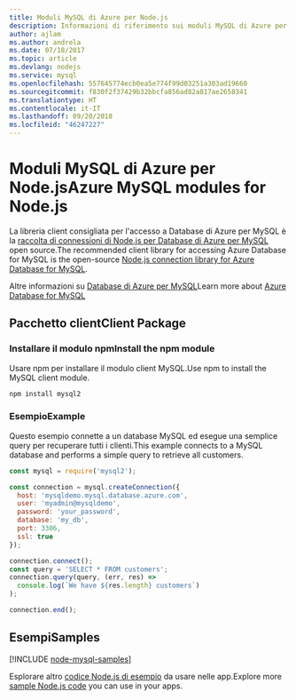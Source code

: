 ```yaml
---
title: Moduli MySQL di Azure per Node.js
description: Informazioni di riferimento sui moduli MySQL di Azure per Node.js
author: ajlam
ms.author: andrela
ms.date: 07/18/2017
ms.topic: article
ms.devlang: nodejs
ms.service: mysql
ms.openlocfilehash: 557645774ecb0ea5e774f99d03251a303ad19660
ms.sourcegitcommit: f830f2f37429b32bbcfa856ad82a817ae2658341
ms.translationtype: HT
ms.contentlocale: it-IT
ms.lasthandoff: 09/20/2018
ms.locfileid: "46247227"
---
```

# <a name="azure-mysql-modules-for-nodejs"></a><span data-ttu-id="2304d-103">Moduli MySQL di Azure per Node.js</span><span class="sxs-lookup"><span data-stu-id="2304d-103">Azure MySQL modules for Node.js</span></span>

<span data-ttu-id="2304d-104">La libreria client consigliata per l'accesso a Database di Azure per MySQL è la [raccolta di connessioni di Node.js per Database di Azure per MySQL](https://github.com/sidorares/node-mysql2) open source.</span><span class="sxs-lookup"><span data-stu-id="2304d-104">The recommended client library for accessing Azure Database for MySQL is the open-source [Node.js connection library for Azure Database for MySQL](https://github.com/sidorares/node-mysql2).</span></span> 

<span data-ttu-id="2304d-105">Altre informazioni su [Database di Azure per MySQL](https://docs.microsoft.com/azure/MySQL/)</span><span class="sxs-lookup"><span data-stu-id="2304d-105">Learn more about [Azure Database for MySQL](https://docs.microsoft.com/azure/MySQL/)</span></span>

## <a name="client-package"></a><span data-ttu-id="2304d-106">Pacchetto client</span><span class="sxs-lookup"><span data-stu-id="2304d-106">Client Package</span></span>

### <a name="install-the-npm-module"></a><span data-ttu-id="2304d-107">Installare il modulo npm</span><span class="sxs-lookup"><span data-stu-id="2304d-107">Install the npm module</span></span>

<span data-ttu-id="2304d-108">Usare npm per installare il modulo client MySQL.</span><span class="sxs-lookup"><span data-stu-id="2304d-108">Use npm to install the MySQL client module.</span></span>

```bash
npm install mysql2
```   

### <a name="example"></a><span data-ttu-id="2304d-109">Esempio</span><span class="sxs-lookup"><span data-stu-id="2304d-109">Example</span></span>

<span data-ttu-id="2304d-110">Questo esempio connette a un database MySQL ed esegue una semplice query per recuperare tutti i clienti.</span><span class="sxs-lookup"><span data-stu-id="2304d-110">This example connects to a MySQL database and performs a simple query to retrieve all customers.</span></span>

```javascript
const mysql = require('mysql2');

const connection = mysql.createConnection({
  host: 'mysqldemo.mysql.database.azure.com',
  user: 'myadmin@mysqldemo',
  password: 'your_password',
  database: 'my_db',
  port: 3306,
  ssl: true
});

connection.connect();
const query = 'SELECT * FROM customers';
connection.query(query, (err, res) =>
  console.log(`We have ${res.length} customers`)
);

connection.end();
```

## <a name="samples"></a><span data-ttu-id="2304d-111">Esempi</span><span class="sxs-lookup"><span data-stu-id="2304d-111">Samples</span></span>

[!INCLUDE [node-mysql-samples](../docs-ref-conceptual/includes/mysql-samples.md)]

<span data-ttu-id="2304d-112">Esplorare altro [codice Node.js di esempio](https://azure.microsoft.com/resources/samples/?platform=nodejs) da usare nelle app.</span><span class="sxs-lookup"><span data-stu-id="2304d-112">Explore more [sample Node.js code](https://azure.microsoft.com/resources/samples/?platform=nodejs) you can use in your apps.</span></span>
